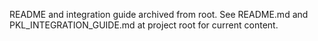 README and integration guide archived from root. See README.md and PKL_INTEGRATION_GUIDE.md at project root for current content.
